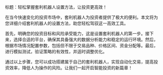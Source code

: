 标题：轻松掌握套利机器人设置方法，让投资更高效！

在当今快速变化的投资市场中，套利机器人为投资者提供了极大的便利。本文将为您详细介绍套利机器人的设置方法，助您轻松驾驭这一高效工具。

首先，明确您的投资目标和风险承受能力，这是设置套利机器人的第一步。接下来，选择合适的平台，确保其具备强大的数据分析能力和稳定的运行环境。然后，根据市场情况配置参数，包括但不限于交易品种、价格区间、资金分配等。最后，进行模拟测试，验证策略的有效性，并适时调整优化。

通过以上步骤，您可以成功搭建属于自己的套利机器人，实现自动化交易，提高投资效率，降低人为操作的风险。让我们一起开启智能投资的新篇章！
